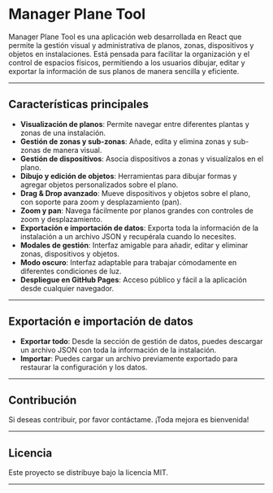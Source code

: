 # Manager Plane Tool

Manager Plane Tool es una aplicación web desarrollada en React que permite la gestión visual y administrativa de planos, zonas, dispositivos y objetos en instalaciones. Está pensada para facilitar la organización y el control de espacios físicos, permitiendo a los usuarios dibujar, editar y exportar la información de sus planos de manera sencilla y eficiente.

---

## Características principales

- **Visualización de planos**: Permite navegar entre diferentes plantas y zonas de una instalación.
- **Gestión de zonas y sub-zonas**: Añade, edita y elimina zonas y sub-zonas de manera visual.
- **Gestión de dispositivos**: Asocia dispositivos a zonas y visualízalos en el plano.
- **Dibujo y edición de objetos**: Herramientas para dibujar formas y agregar objetos personalizados sobre el plano.
- **Drag & Drop avanzado**: Mueve dispositivos y objetos sobre el plano, con soporte para zoom y desplazamiento (pan).
- **Zoom y pan**: Navega fácilmente por planos grandes con controles de zoom y desplazamiento.
- **Exportación e importación de datos**: Exporta toda la información de la instalación a un archivo JSON y recupérala cuando lo necesites.
- **Modales de gestión**: Interfaz amigable para añadir, editar y eliminar zonas, dispositivos y objetos.
- **Modo oscuro**: Interfaz adaptable para trabajar cómodamente en diferentes condiciones de luz.
- **Despliegue en GitHub Pages**: Acceso público y fácil a la aplicación desde cualquier navegador.

---

## Exportación e importación de datos

- **Exportar todo**: Desde la sección de gestión de datos, puedes descargar un archivo JSON con toda la información de la instalación.
- **Importar**: Puedes cargar un archivo previamente exportado para restaurar la configuración y los datos.

---

## Contribución

Si deseas contribuir, por favor contáctame.
¡Toda mejora es bienvenida!

---

## Licencia

Este proyecto se distribuye bajo la licencia MIT.

---